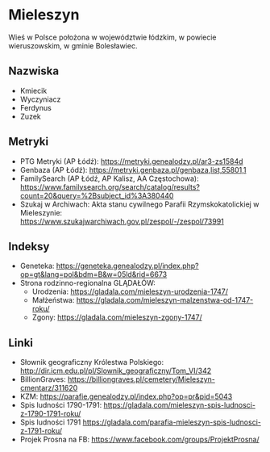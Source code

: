 # Mieleszyn
Wieś w Polsce położona w województwie łódzkim, w powiecie wieruszowskim, w gminie Bolesławiec.

## Nazwiska
+ Kmiecik
+ Wyczyniacz
+ Ferdynus
+ Zuzek

## Metryki
+ PTG Metryki (AP Łódź): https://metryki.genealodzy.pl/ar3-zs1584d
+ Genbaza (AP Łódź): https://metryki.genbaza.pl/genbaza,list,55801,1
+ FamilySearch (AP Łódź, AP Kalisz, AA Częstochowa): https://www.familysearch.org/search/catalog/results?count=20&query=%2Bsubject_id%3A380440
+ Szukaj w Archiwach: Akta stanu cywilnego Parafii Rzymskokatolickiej w Mieleszynie: https://www.szukajwarchiwach.gov.pl/zespol/-/zespol/73991 

## Indeksy
+ Geneteka: https://geneteka.genealodzy.pl/index.php?op=gt&lang=pol&bdm=B&w=05ld&rid=6673
+ Strona rodzinno-regionalna GLĄDAŁÓW:
    + Urodzenia: https://gladala.com/mieleszyn-urodzenia-1747/
    + Małżeństwa: https://gladala.com/mieleszyn-malzenstwa-od-1747-roku/
    + Zgony: https://gladala.com/mieleszyn-zgony-1747/

## Linki
+ Słownik geograficzny Królestwa Polskiego: http://dir.icm.edu.pl/pl/Slownik_geograficzny/Tom_VI/342
+ BillionGraves: https://billiongraves.pl/cemetery/Mieleszyn-cmentarz/311620
+ KZM: https://parafie.genealodzy.pl/index.php?op=pr&pid=5043
+ Spis ludności 1790-1791: https://gladala.com/mieleszyn-spis-ludnosci-z-1790-1791-roku/
+ Spis ludności 1791 https://gladala.com/parafia-mieleszyn-spis-ludnosci-z-1791-roku/
+ Projek Prosna na FB: https://www.facebook.com/groups/ProjektProsna/ 